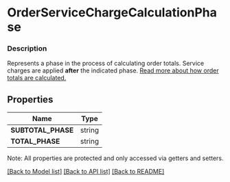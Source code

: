# OrderServiceChargeCalculationPhase

### Description

Represents a phase in the process of calculating order totals. Service charges are applied __after__ the indicated phase.  [Read more about how order totals are calculated.](https://developer.squareup.com/docs/docs/orders-api/how-it-works#how-totals-are-calculated)

## Properties
Name | Type
------------ | -------------
**SUBTOTAL_PHASE** | string
**TOTAL_PHASE** | string

Note: All properties are protected and only accessed via getters and setters.

[[Back to Model list]](../../README.md#documentation-for-models) [[Back to API list]](../../README.md#documentation-for-api-endpoints) [[Back to README]](../../README.md)


